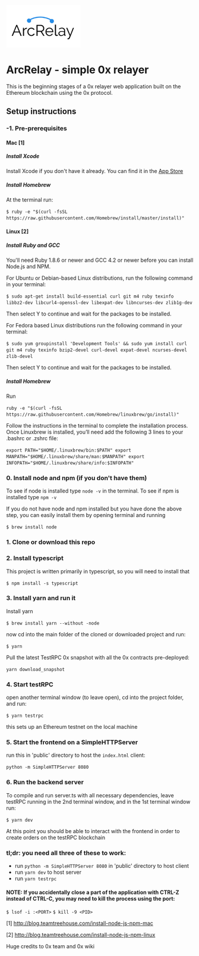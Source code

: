 <img src="https://github.com/easyish/arcrelay/blob/master/arcrelay_logo.png" width="200px" >

# ArcRelay - simple 0x relayer

This is the beginning stages of a 0x relayer web application built on the Ethereum blockchain using the 0x protocol.

## Setup instructions

### -1. Pre-prerequisites
#### Mac [1]
##### Install Xcode
Install Xcode if you don't have it already. You can find it in the [App Store](https://itunes.apple.com/us/app/xcode/id497799835?mt=12)

##### Install Homebrew
At the terminal run:

`
$ ruby -e "$(curl -fsSL https://raw.githubusercontent.com/Homebrew/install/master/install)"
`

#### Linux [2]
##### Install Ruby and GCC
You'll need Ruby 1.8.6 or newer and GCC 4.2 or newer before you can install Node.js and NPM.

For Ubuntu or Debian-based Linux distributions, run the following command in your terminal:

`
$ sudo apt-get install build-essential curl git m4 ruby texinfo libbz2-dev libcurl4-openssl-dev libexpat-dev libncurses-dev zlib1g-dev
`

Then select Y to continue and wait for the packages to be installed.

For Fedora based Linux distributions run the following command in your terminal:

`
$ sudo yum groupinstall 'Development Tools' && sudo yum install curl git m4 ruby texinfo bzip2-devel curl-devel expat-devel ncurses-devel zlib-devel
`

Then select Y to continue and wait for the packages to be installed.

##### Install Homebrew
Run

`
ruby -e "$(curl -fsSL https://raw.githubusercontent.com/Homebrew/linuxbrew/go/install)"
`

Follow the instructions in the terminal to complete the installation process.
Once Linuxbrew is installed, you’ll need add the following 3 lines to your .bashrc or .zshrc file:

`
  export PATH="$HOME/.linuxbrew/bin:$PATH"
  export MANPATH="$HOME/.linuxbrew/share/man:$MANPATH"
  export INFOPATH="$HOME/.linuxbrew/share/info:$INFOPATH"
`

### 0. Install node and npm (if you don't have them)
To see if node is installed type `node -v` in the terminal. To see if npm is installed type `npm -v`

If you do not have node and npm installed but you have done the above step, you can easily install them by opening terminal and running

`
$ brew install node
`

### 1. Clone or download this repo

### 2. Install typescript
This project is written primarily in typescript, so you will need to install that

`
$ npm install -s typescript
`

### 3. Install yarn and run it
Install yarn

`
$ brew install yarn --without -node
`

now cd into the main folder of the cloned or downloaded project and run:

`
$ yarn
`

Pull the latest TestRPC 0x snapshot with all the 0x contracts pre-deployed:

`
yarn download_snapshot
`

### 4. Start testRPC
open another terminal window (to leave open), cd into the project folder, and run:

`
$ yarn testrpc
`

this sets up an Ethereum testnet on the local machine

### 5. Start the frontend on a SimpleHTTPServer
run this in 'public' directory to host the `index.html` client:

`
python -m SimpleHTTPServer 8080
`


### 6. Run the backend server
To compile and run server.ts with all necessary dependencies,
leave testRPC running in the 2nd terminal window, and in the 1st terminal window run:

`
$ yarn dev
`

At this point you should be able to interact with the frontend in order to create orders on the testRPC blockchain

### tl;dr: you need all three of these to work:
- run `python -m SimpleHTTPServer 8080` in 'public' directory to host client
- run `yarn dev` to host server
- run `yarn testrpc`


#### NOTE: If you accidentally close a part of the application with CTRL-Z instead of CTRL-C, you may need to kill the process using the port:
`$ lsof -i :<PORT>`
`$ kill -9 <PID>`

[1] http://blog.teamtreehouse.com/install-node-js-npm-mac

[2] http://blog.teamtreehouse.com/install-node-js-npm-linux

Huge credits to 0x team and 0x wiki
